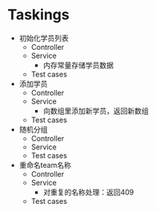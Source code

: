 # Taskings

- 初始化学员列表
    - Controller
    - Service
        - 内存常量存储学员数据
    - Test cases
- 添加学员
    - Controller
    - Service
        - 向数组里添加新学员，返回新数组
    - Test cases
- 随机分组
    - Controller
    - Service
    - Test cases
- 重命名team名称
    - Controller
    - Service
        - 对重复的名称处理：返回409
    - Test cases
